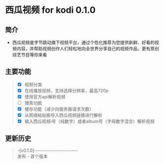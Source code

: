 # 西瓜视频 for kodi 0.1.0
## 简介
- 西瓜视频是字节跳动旗下视频平台，通过个性化推荐为您提供新鲜、好看的视频内容，并帮助视频创作人们轻松地向全世界分享自己的视频作品，更有原创综艺节目等你来看
## 主要功能
> - [x] 视频分类
> - [x] 在线播放视频，支持选择分辨率，最高720p
> - [x] 使用官方api解析视频
> - [ ] 搜索功能
> - [x] 缓存功能（减少向服务器请求次数）
> - [x] 从网络粘贴板导入西瓜视频链接进行解析
> - [x] 输入西瓜视频i号（纯数字）或者album号（字母数字混合）解析视频
## 更新历史
 > -[v0.1.0]----------------------  
 > 发布 - 首个版本  